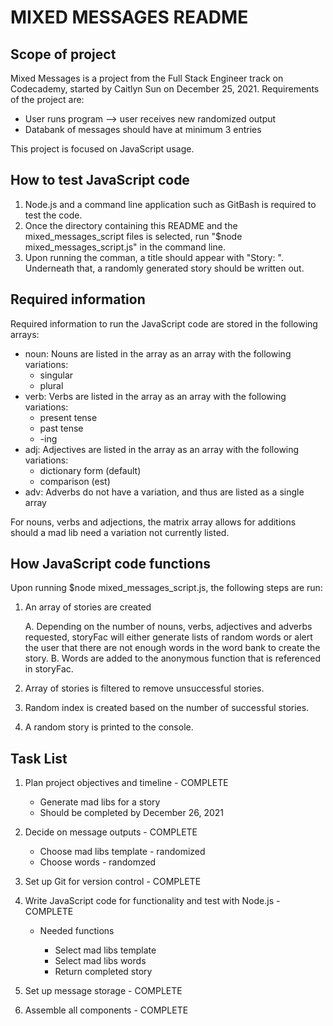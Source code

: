 # MIXED MESSAGES README

## Scope of project
Mixed Messages is a project from the Full Stack Engineer track on Codecademy, started by Caitlyn Sun on December 25, 2021. Requirements of the project are:

- User runs program --> user receives new randomized output
- Databank of messages should have at minimum 3 entries

This project is focused on JavaScript usage.

## How to test JavaScript code
1. Node.js and a command line application such as GitBash is required to test the code.
2. Once the directory containing this README and the mixed_messages_script files is selected, run "$node mixed_messages_script.js" in the command line.
3. Upon running the comman, a title should appear with "Story: ". Underneath that, a randomly generated story should be written out.

## Required information
Required information to run the JavaScript code are stored in the following arrays:

- noun: Nouns are listed in the array as an array with the following variations:
    - singular
    - plural
- verb: Verbs are listed in the array as an array with the following variations:
    - present tense
    - past tense
    - -ing
- adj: Adjectives are listed in the array as an array with the following variations:
    - dictionary form (default)
    - comparison (est)
- adv: Adverbs do not have a variation, and thus are listed as a single array

For nouns, verbs and adjections, the matrix array allows for additions should a mad lib need a variation not currently listed.

## How JavaScript code functions
Upon running $node mixed_messages_script.js, the following steps are run:

1. An array of stories are created

    A. Depending on the number of nouns, verbs, adjectives and adverbs requested, storyFac will either generate lists of random words or alert the user that there are not enough words in the word bank to create the story.
    B. Words are added to the anonymous function that is referenced in storyFac.
2. Array of stories is filtered to remove unsuccessful stories.
3. Random index is created based on the number of successful stories.
4. A random story is printed to the console.

## Task List
1. Plan project objectives and timeline - COMPLETE
    
    - Generate mad libs for a story
    - Should be completed by December 26, 2021

2. Decide on message outputs - COMPLETE

    - Choose mad libs template - randomized
    - Choose words - randomzed

3. Set up Git for version control - COMPLETE
4. Write JavaScript code for functionality and test with Node.js - COMPLETE

    - Needed functions

        - Select mad libs template
        - Select mad libs words
        - Return completed story

5. Set up message storage - COMPLETE
6. Assemble all components - COMPLETE